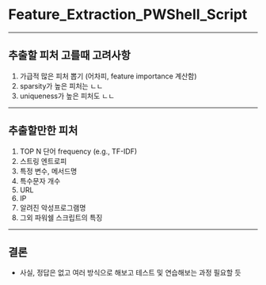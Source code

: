 # Feature_Extraction_PWShell_Script

---
## 추출할 피처 고를때 고려사항
1. 가급적 많은 피처 뽑기 (어차피, feature importance 계산함)
2. sparsity가 높은 피처는 ㄴㄴ
3. uniqueness가 높은 피처도 ㄴㄴ

---
## 추출할만한 피처
1. TOP N 단어 frequency (e.g., TF-IDF)
2. 스트링 엔트로피
3. 특정 변수, 메서드명
4. 특수문자 개수
5. URL
6. IP
7. 알려진 악성프로그램명
8. 그외 파워쉘 스크립트의 특징


---
## 결론
- 사실, 정답은 없고 여러 방식으로 해보고 테스트 및 연습해보는 과정 필요할 듯
